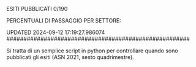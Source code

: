 ESITI PUBBLICATI 0/190 

PERCENTUALI DI PASSAGGIO PER SETTORE:

UPDATED 2024-09-12 17:19:27.986074
###################################################### 

Si tratta di un semplice script in python per controllare quando sono pubblicati gli esiti (ASN 2021, sesto quadrimestre).

